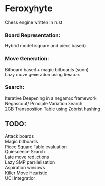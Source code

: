 # Feroxyhyte
Chess engine written in rust

### Board Representation:
Hybrid model (square and piece based)

### Move Generation:
Bitboard based  + magic bitboards (soon)  
Lazy move generation using iterators

### Search:
Iterative Deepening in a negamax framework  
Negascout/ Principle Variation Search  
2GB Transposition Table using Zobrist hashing  


## TODO:
Attack boards  
Magic bitboards  
Piece Square Table evaluation  
Quiescence Search  
Late move reductions  
Lazy SMP parallelisation  
Aspiration windows  
Killer Move Heuristic  
UCI Integration  
